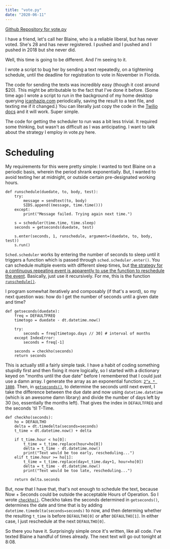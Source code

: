 ```yaml
---
title: "vote.py"
date: "2020-06-11"
---
```


[Github Repository for vote.py][0]

I have a friend, let's call her Blaine, who is a reliable liberal, but has never
voted. She's 28 and has never registered. I pushed and I pushed and I pushed in
2018 but she never did.

Well, this time is going to be different. And I'm seeing to it.

I wrote a script to bug her by sending a text repeatedly, on a tightening
schedule, until the deadline for registration to vote in November in Florida.

The code for sending the texts was incredibly easy (though it cost around \$20).
This might be attributable to the fact that I've done it before. (Some time ago
I wrote a script to run in the background of my home desktop querying
[icanhazip.com][1] periodically, saving the result to a text file, and texting
me if it changed.) You can literally just copy the code in the [Twilio docs][1]
and it will work. Super simple.

The code for getting the scheduler to run was a bit less trivial. It required
some thinking, but wasn't as difficult as I was anticipating. I want to talk
about the strategy I employ in vote.py here.

# Scheduling

My requirements for this were pretty simple: I wanted to text Blaine on a
periodic basis, wherein the period shrank exponentially. But, I wanted to avoid
texting her at midnight, or outside certain pre-designated working hours.

    def runschedule(duedate, to, body, test):
        try:
            message = sendtext(to, body)
            SIDS.append((message, time.time()))
        except:
            print("Message failed. Trying again next time.")

        s = scheduler(time.time, time.sleep)
        seconds = getseconds(duedate, test)

        s.enter(seconds, 1, runschedule, argument=(duedate, to, body, test))
        s.run()

`Sched.scheduler` works by entering the number of seconds to sleep until it
triggers a function which is passed through `sched.scheduler.enter()`. You can
schedule multiple events with different sleep times, but [the strategy for a
continuous repeating event is apparently to use the function to reschedule the
event][3]. Basically, just use it recursively. For me, this is the function
[`runschedule()`][4].

I program somewhat iteratively and composably (if that's a word), so my next
question was: how do I get the number of seconds until a given date and time?

    def getseconds(duedate):
        freq = DEFAULTFREQ
        timetogo = duedate - dt.datetime.now()

        try:
            seconds = freq[timetogo.days // 30] # interval of months
        except IndexError:
            seconds = freq[-1]

        seconds = checkho(seconds)
        return seconds

This is actually still a fairly simple task. I have a habit of coding something
stupidly first and then fixing it more logically, so I started with a dictionary
keyed on "months until the due date" before I remembered that I could just use a
damn array. I generate the array as an exponential function: [`2^x * 1800`][5].
Then, in [`getseconds()`][6], to determine the seconds until next event, I take
the difference between the due date and now using `datetime.datetime` (which is
an awesome damn library) and divide the number of days left by 30 (so,
essentially the months left). That gives the index in `DEFAULTFREQ` and the
seconds 'til T-Time.

    def checkho(seconds):
        ho = DEFAULTHO
        delta = dt.timedelta(seconds=seconds)
        t_time = dt.datetime.now() + delta

        if t_time.hour < ho[0]:
            t_time = t_time.replace(hour=ho[0])
            delta = t_time - dt.datetime.now()
            print("Text would be too early, rescheduling...")
        elif t_time.hour >= ho[1]:
            t_time = t_time.replace(day=t_time.day+1, hour=ho[0])
            delta = t_time - dt.datetime.now()
            print("Text would be too late, rescheduling...")

        return delta.seconds

But, now that I have that, that's not enough to schedule the text, because Now +
Seconds could be outside the acceptable Hours of Operation. So I wrote
[`checkho()`][7]. Checkho takes the seconds determined in `getseconds()`,
determines the date and time that is by adding
`datetime.timedelta(seconds=seconds)` to now, and then determing whether the
resulting `t_time` is before `DEFAULTHO[0]` or after `DEFAULTHO[1]`. In either
case, I just reschedule at the next `DEFAULTHO[0]`.

So there you have it. Surprisingly simple once it's written, like all code. I've
texted Blaine a handful of times already. The next text will go out tonight at
8:08.

[0]: https://github.com/mas-4/vote
[1]: https://icanhazip.com/
[2]: https://www.twilio.com/docs/libraries/python
[3]: https://stackoverflow.com/a/2399145/9691276
[4]:
  https://github.com/mas-4/vote/blob/802cda7cfa12fca74e8ecf800a9244b3c0a4e04a/vote.py#L85-L101
[5]: https://github.com/mas-4/vote/blob/master/vote.py#L21
[6]: https://github.com/mas-4/vote/blob/master/vote.py#L56-L82
[7]: https://github.com/mas-4/vote/blob/master/vote.py#L35-L53
